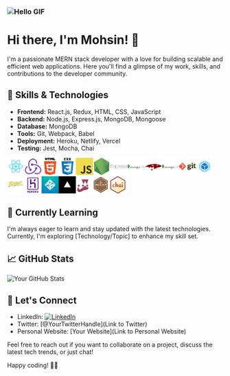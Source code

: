 ### ![Hello GIF](https://user-images.githubusercontent.com/67560900/107698101-10797e00-6cda-11eb-8357-b7808d66151a.gif)

<!--
**Mohsin0582/Mohsin0582** is a ✨ _special_ ✨ repository because its `README.md` (this file) appears on your GitHub profile.

Here are some ideas to get you started:

- 🔭 I’m currently working on ...
- 🌱 I’m currently learning ...
- 👯 I’m looking to collaborate on ...
- 🤔 I’m looking for help with ...
- 💬 Ask me about ...
- 📫 How to reach me: ...
- 😄 Pronouns: ...
- ⚡ Fun fact: ...
-->

# Hi there, I'm Mohsin! 👋

I'm a passionate MERN stack developer with a love for building scalable and efficient web applications. Here you'll find a glimpse of my work, skills, and contributions to the developer community.

## 🔧 Skills & Technologies


- **Frontend:** React.js, Redux, HTML, CSS, JavaScript
- **Backend:** Node.js, Express.js, MongoDB, Mongoose
- **Database:** MongoDB
- **Tools:** Git, Webpack, Babel
- **Deployment:** Heroku, Netlify, Vercel
- **Testing:** Jest, Mocha, Chai


<img src="https://github.com/github/explore/raw/main/topics/react/react.png" width="" height="40" /><img src="https://github.com/github/explore/raw/main/topics/redux/redux.png" width="" height="40" /><img src="https://github.com/github/explore/raw/main/topics/html/html.png" width="" height="40" /><img src="https://github.com/github/explore/raw/main/topics/css/css.png" width="" height="40" /><img src="https://github.com/github/explore/raw/main/topics/javascript/javascript.png" width="" height="40" /><img src="https://github.com/github/explore/raw/main/topics/nodejs/nodejs.png" width="" height="40" /><img src="https://github.com/github/explore/raw/main/topics/express/express.png" width="" height="40" /><img src="https://github.com/github/explore/raw/main/topics/mongodb/mongodb.png" width="" height="40" /><img src="https://github.com/github/explore/raw/main/topics/mongoose/mongoose.png" width="" height="40" /><img src="https://github.com/github/explore/raw/main/topics/mongodb/mongodb.png" width="" height="40" /><img src="https://github.com/github/explore/raw/main/topics/git/git.png" width="" height="40" /><img src="https://github.com/github/explore/raw/main/topics/webpack/webpack.png" width="" height="40" /><img src="https://github.com/github/explore/raw/main/topics/babel/babel.png" width="" height="40" /><img src="https://github.com/github/explore/raw/main/topics/heroku/heroku.png" width="" height="40" /><img src="https://github.com/github/explore/raw/main/topics/netlify/netlify.png" width="" height="40" /><img src="https://github.com/github/explore/raw/main/topics/vercel/vercel.png" width="" height="40" /><img src="https://github.com/github/explore/raw/main/topics/jest/jest.png" width="" height="40" /><img src="https://github.com/github/explore/raw/main/topics/mocha/mocha.png" width="" height="40" /><img src="https://github.com/github/explore/raw/main/topics/chai/chai.png" width="" height="40" />

<!--
## 🚀 Projects

### Project 1: [Project Name](Link to Repository)
- Brief description of the project.
- Technologies used.
- Any notable achievements or challenges.

### Project 2: [Project Name](Link to Repository)
- Brief description of the project.
- Technologies used.
- Any notable achievements or challenges.
-->
## 🌱 Currently Learning

I'm always eager to learn and stay updated with the latest technologies. Currently, I'm exploring [Technology/Topic] to enhance my skill set.

## 📈 GitHub Stats

![Your GitHub Stats](https://github-readme-stats.vercel.app/api?username=YourGitHubUsername&show_icons=true&count_private=true&hide=contribs,issues&theme=radical)

## 🤝 Let's Connect

- LinkedIn: [![LinkedIn](https://img.shields.io/badge/-LinkedIn-blue?style=flat-square&logo=Linkedin&logoColor=white)](https://www.linkedin.com/in/m-mohsin-shahzad-aa874912a/)
- Twitter: [@YourTwitterHandle](Link to Twitter)
- Personal Website: [Your Website](Link to Personal Website)

Feel free to reach out if you want to collaborate on a project, discuss the latest tech trends, or just chat!

Happy coding! 👨‍💻
